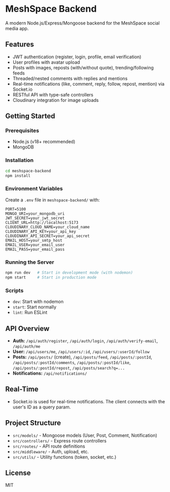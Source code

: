 # MeshSpace Backend

A modern Node.js/Express/Mongoose backend for the MeshSpace social media app.

## Features
- JWT authentication (register, login, profile, email verification)
- User profiles with avatar upload
- Posts with images, reposts (with/without quote), trending/following feeds
- Threaded/nested comments with replies and mentions
- Real-time notifications (like, comment, reply, follow, repost, mention) via Socket.io
- RESTful API with type-safe controllers
- Cloudinary integration for image uploads

## Getting Started

### Prerequisites
- Node.js (v18+ recommended)
- MongoDB

### Installation
```bash
cd meshspace-backend
npm install
```

### Environment Variables
Create a `.env` file in `meshspace-backend/` with:
```
PORT=5100
MONGO_URI=your_mongodb_uri
JWT_SECRET=your_jwt_secret
CLIENT_URL=http://localhost:5173
CLOUDINARY_CLOUD_NAME=your_cloud_name
CLOUDINARY_API_KEY=your_api_key
CLOUDINARY_API_SECRET=your_api_secret
EMAIL_HOST=your_smtp_host
EMAIL_USER=your_email_user
EMAIL_PASS=your_email_pass
```

### Running the Server
```bash
npm run dev   # Start in development mode (with nodemon)
npm start     # Start in production mode
```

### Scripts
- `dev`: Start with nodemon
- `start`: Start normally
- `lint`: Run ESLint

## API Overview
- **Auth:** `/api/auth/register`, `/api/auth/login`, `/api/auth/verify-email`, `/api/auth/me`
- **User:** `/api/users/me`, `/api/users/:id`, `/api/users/:userId/follow`
- **Posts:** `/api/posts/` (create), `/api/posts/feed`, `/api/posts/:postId`, `/api/posts/:postId/comments`, `/api/posts/:postId/like`, `/api/posts/:postId/repost`, `/api/posts/search?q=...`
- **Notifications:** `/api/notifications/`

## Real-Time
- Socket.io is used for real-time notifications. The client connects with the user's ID as a query param.

## Project Structure
- `src/models/` - Mongoose models (User, Post, Comment, Notification)
- `src/controllers/` - Express route controllers
- `src/routes/` - API route definitions
- `src/middleware/` - Auth, upload, etc.
- `src/utils/` - Utility functions (token, socket, etc.)

## License
MIT 